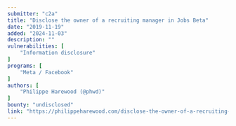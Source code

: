 ```yaml
---
submitter: "c2a"
title: "Disclose the owner of a recruiting manager in Jobs Beta"
date: "2019-11-19"
added: "2024-11-03"
description: ""
vulnerabilities: [
    "Information disclosure"
]
programs: [
    "Meta / Facebook"
]
authors: [
    "Philippe Harewood (@phwd)"
]
bounty: "undisclosed"
link: "https://philippeharewood.com/disclose-the-owner-of-a-recruiting-manager-in-jobs-beta/"
---
```




